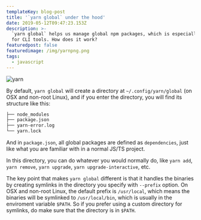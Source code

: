 ```yaml
---
templateKey: blog-post
title: '`yarn global` under the hood'
date: 2019-05-12T09:47:23.153Z
description: >-
  `yarn global` helps us manage global npm packages, which is especially useful
  for CLI tools. How does it work?
featuredpost: false
featuredimage: /img/yarnpng.png
tags:
  - javascript
---
```

![yarn](https://yarnpkg.com/assets/feature-speed.png)

By default, `yarn global` will create a directory at `~/.config/yarn/global` (on OSX and non-root Linux), and if you enter the directory, you will find its structure like this:

```txt
├── node_modules
├── package.json
├── yarn-error.log
└── yarn.lock
```

And in `package.json`, all global packages are defined as `dependencies`, just like  what you are familiar with in a normal JS/TS project.

In this directory, you can do whatever you would normally do, like `yarn add`, `yarn remove`, `yarn upgrade`, `yarn upgrade-interactive`, etc.

The key point that makes `yarn global` different is that it handles the binaries by creating symlinks in the directory you specify with `--prefix` option. On OSX and non-root Linux, the default prefix is `/usr/local`, which means the binaries will be symlinked to `/usr/local/bin`, which is usually in the enviroment variable `$PATH`. So if you prefer using a custom directory for symlinks, do make sure that the directory is in `$PATH`.
